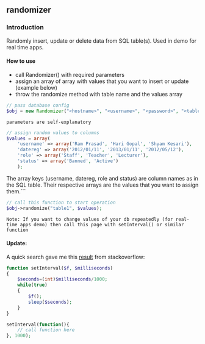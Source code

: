 ## randomizer

### Introduction
Randomly insert, update or delete data from SQL table(s). Used in demo for real time apps.

#### How to use
- call Randomizer() with required parameters
- assign an array of array with values that you want to insert or update (example below)
- throw the randomize method with table name and the values array

```php
// pass database config
$obj = new Randomizer("<hostname>", "<username>", "<password>", "<tablename>");
```
`parameters are self-explanatory`

```php
// assign random values to columns
$values = array(
	'username' => array('Ram Prasad', 'Hari Gopal', 'Shyam Kesari'), 
	'datereg' => array('2012/01/11', '2013/01/11', '2012/05/12'), 
	'role' => array('Staff', 'Teacher', 'Lecturer'), 
	'status' => array('Banned', 'Active')
	);
```
The array keys (username, datereg, role and status) are column names as in the SQL table.
Their respective arrays are the values that you want to assign them.```

```php
// call this function to start operation
$obj->randomize("table1", $values);
```

`Note: If you want to change values of your db repeatedly (for real-time apps demo) then call this page with setInterval() or similar function`

#### Update: 
A quick search gave me this [result][so] from stackoverflow:

```php
function setInterval($f, $milliseconds)
{
    $seconds=(int)$milliseconds/1000;
    while(true)
    {
        $f();
        sleep($seconds);
    }
}

setInterval(function(){
    // call function here
}, 1000);

```

[so]: http://stackoverflow.com/questions/12783737/how-to-use-setinterval-in-php